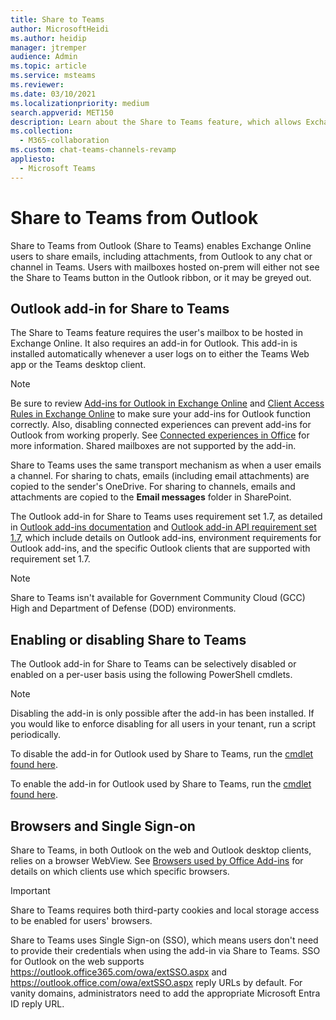 ```yaml
---
title: Share to Teams
author: MicrosoftHeidi
ms.author: heidip
manager: jtremper
audience: Admin
ms.topic: article
ms.service: msteams
ms.reviewer: 
ms.date: 03/10/2021
ms.localizationpriority: medium
search.appverid: MET150
description: Learn about the Share to Teams feature, which allows Exchange Online users to share emails and email attachments from Outlook to any chat or channel in Teams.  
ms.collection: 
  - M365-collaboration
ms.custom: chat-teams-channels-revamp
appliesto: 
  - Microsoft Teams
---
```


# Share to Teams from Outlook

Share to Teams from Outlook (Share to Teams) enables Exchange Online users to share emails, including attachments, from Outlook to any chat or channel in Teams.  Users with mailboxes hosted on-prem will either not see the Share to Teams button in the Outlook ribbon, or it may be greyed out.

## Outlook add-in for Share to Teams 

The Share to Teams feature requires the user's mailbox to be hosted in Exchange Online.  It also requires an add-in for Outlook. This add-in is installed automatically whenever a user logs on to either the Teams Web app or the Teams desktop client.

> [!NOTE]
> Be sure to review [Add-ins for Outlook in Exchange Online](/exchange/clients-and-mobile-in-exchange-online/add-ins-for-outlook/add-ins-for-outlook) and [Client Access Rules in Exchange Online](/exchange/clients-and-mobile-in-exchange-online/client-access-rules/client-access-rules) to make sure your add-ins for Outlook function correctly. Also, disabling connected experiences can prevent add-ins for Outlook from working properly. See [Connected experiences in Office](https://support.microsoft.com/topic/connected-experiences-in-office-8d2c04f7-6428-4e6e-ac58-5828d4da5b7c) for more information. Shared mailboxes are not supported by the add-in. 

Share to Teams uses the same transport mechanism as when a user emails a channel. For sharing to chats, emails (including email attachments) are copied to the sender's OneDrive. For sharing to channels, emails and attachments are copied to the **Email messages** folder in SharePoint.

The Outlook add-in for Share to Teams uses requirement set 1.7, as detailed in [Outlook add-ins documentation](/exchange/clients-and-mobile-in-exchange-online/add-ins-for-outlook/add-ins-for-outlook) and [Outlook add-in API requirement set 1.7](/javascript/api/requirement-sets/outlook/requirement-set-1.7/outlook-requirement-set-1.7), which include details on Outlook add-ins, environment requirements for Outlook add-ins, and the specific Outlook clients that are supported with requirement set 1.7.

> [!NOTE]
> Share to Teams isn't available for Government Community Cloud (GCC) High and Department of Defense (DOD) environments.

## Enabling or disabling Share to Teams

The Outlook add-in for Share to Teams can be selectively disabled or enabled on a per-user basis using the following PowerShell cmdlets.

> [!NOTE]
> Disabling the add-in is only possible after the add-in has been installed. If you would like to enforce disabling for all users in your tenant, run a script periodically.

To disable the add-in for Outlook used by Share to Teams, run the [cmdlet found here](/powershell/module/exchange/disable-app).

To enable the add-in for Outlook used by Share to Teams, run the [cmdlet found here](/powershell/module/exchange/enable-app).

## Browsers and Single Sign-on

Share to Teams, in both Outlook on the web and Outlook desktop clients, relies on a browser WebView. See [Browsers used by Office Add-ins](/office/dev/add-ins/concepts/browsers-used-by-office-web-add-ins) for details on which clients use which specific browsers. 

> [!IMPORTANT]
> Share to Teams requires both third-party cookies and local storage access to be enabled for users' browsers.

Share to Teams uses Single Sign-on (SSO), which means users don't need to provide their credentials when using the add-in via Share to Teams. SSO for Outlook on the web supports <https://outlook.office365.com/owa/extSSO.aspx> and <https://outlook.office.com/owa/extSSO.aspx> reply URLs by default. For vanity domains, administrators need to add the appropriate Microsoft Entra ID reply URL.
